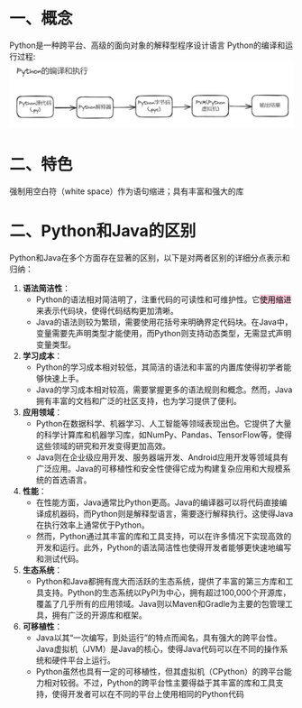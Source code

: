 # 一、概念
Python是一种跨平台、高级的面向对象的解释型程序设计语言
Python的编译和运行过程:
![](https://raw.githubusercontent.com/liuxiaofeii/BC4A0327-E9BF-B504-C6AE-24BEC8348190/main/20240528094915.png)
# 二、特色
强制用空白符（white space）作为语句缩进；具有丰富和强大的库
# 二、Python和Java的区别
Python和Java在多个方面存在显著的区别，以下是对两者区别的详细分点表示和归纳：
1. **语法简洁性**：
    - Python的语法相对简洁明了，注重代码的可读性和可维护性。它<mark style="background: #FFF3A3A6;"><mark style="background: #FFB8EBA6;">使用缩进</mark></mark>来表示代码块，使得代码结构更加清晰。
    - Java的语法则较为繁琐，需要使用花括号来明确界定代码块。在Java中，变量需要先声明类型才能使用，而Python则支持动态类型，无需显式声明变量类型。
2. **学习成本**：
    - Python的学习成本相对较低，其简洁的语法和丰富的内置库使得初学者能够快速上手。
    - Java的学习成本相对较高，需要掌握更多的语法规则和概念。然而，Java拥有丰富的文档和广泛的社区支持，也为学习提供了便利。
3. **应用领域**：
    - Python在数据科学、机器学习、人工智能等领域表现出色。它提供了大量的科学计算库和机器学习库，如NumPy、Pandas、TensorFlow等，使得这些领域的研究和开发变得更加高效。
    - Java则在企业级应用开发、服务器端开发、Android应用开发等领域具有广泛应用。Java的可移植性和安全性使得它成为构建复杂应用和大规模系统的首选语言。
4. **性能**：
    - 在性能方面，Java通常比Python更高。Java的编译器可以将代码直接编译成机器码，而Python则是解释型语言，需要逐行解释执行。这使得Java在执行效率上通常优于Python。
    - 然而，Python通过其丰富的库和工具支持，可以在许多情况下实现高效的开发和运行。此外，Python的语法简洁性也使得开发者能够更快速地编写和测试代码。
5. **生态系统**：
    - Python和Java都拥有庞大而活跃的生态系统，提供了丰富的第三方库和工具支持。Python的生态系统以PyPI为中心，拥有超过100,000个开源库，覆盖了几乎所有的应用领域。Java则以Maven和Gradle为主要的包管理工具，拥有广泛的开源库和框架。
6. **可移植性**：
    - Java以其“一次编写，到处运行”的特点而闻名，具有强大的跨平台性。Java虚拟机（JVM）是Java的核心，使得Java代码可以在不同的操作系统和硬件平台上运行。
    - Python虽然也具有一定的可移植性，但其虚拟机（CPython）的跨平台能力相对较弱。不过，Python的跨平台性主要得益于其丰富的库和工具支持，使得开发者可以在不同的平台上使用相同的Python代码
